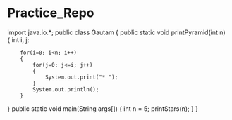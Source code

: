 # Practice_Repo
import java.io.*; 
public class Gautam
{ 
	public static void printPyramid(int n) 
	{ 
		int i, j; 

	 
		for(i=0; i<n; i++) 
		{ 	 
			for(j=0; j<=i; j++) 
			{ 
				System.out.print("* "); 
			}  
			System.out.println(); 
		} 
} 
	public static void main(String args[]) 
	{ 
		int n = 5; 
		printStars(n); 
	} 
} 
